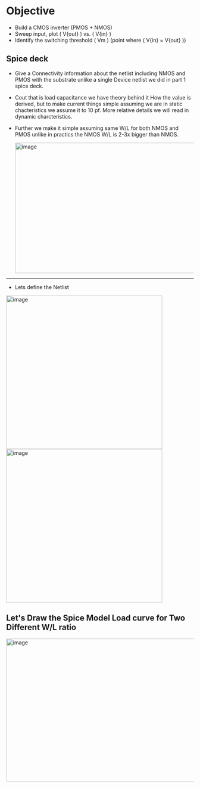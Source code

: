 # Objective 
- Build a CMOS inverter (PMOS + NMOS) 
- Sweep input, plot ( V{out} ) vs. ( V{in} ) 
- Identify the switching threshold ( Vm ) (point where ( V{in} = V{out} ))

## Spice deck 
- Give a Connectivity information about the netlist including NMOS and PMOS with the substrate unlike a single Device netlist we did in part 1 spice deck.
- Cout that is load capacitance we have theory behind it How the value is derived, but to make current things simple assuming we are in static chacteristics we assume    it to 10 pf. More relative details we will read in dynamic charcteristics.
- Further we make it simple assuming same W/L for both NMOS and PMOS unlike in practics the NMOS W/L is 2-3x bigger than NMOS.

  <img width="1000" height="350" alt="image" src="https://github.com/user-attachments/assets/f383d2fe-7257-4d15-9635-c1e1b0197d66" />

---
- Lets define the Netlist

<img width="419" height="412"  alt="image" src="https://github.com/user-attachments/assets/74729180-f0cd-41b3-ba34-76b54d57b84f" /> 
<img width="419" height="412" alt="image" src="https://github.com/user-attachments/assets/afcdfa86-8df1-4411-b201-cd08cbf9eeff" /> 



## Let's Draw the Spice Model Load curve for Two Different W/L ratio 



  <img width="1000" height="384" alt="image" src="https://github.com/user-attachments/assets/ec077b6d-c0a1-4e46-ac65-72246c6d65fa" />

